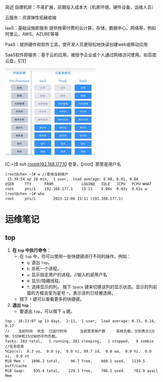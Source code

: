 简述
自建机房：不易扩展，前期投入成本大（机房环境，硬件设备，运维人员）

云服务：资源弹性拓展收缩 

IaaS：基础设施即服务 提供按需付费的云计算，存储，数据中心，网络等，例如阿里云，AWS，AZURE等等

PaaS：提供硬件和软件工具，使开发人员更轻松地快读创建web或移动应用

SaaS软件即服务：基于云的应用，被授予企业或个人通过网络访问使用。如百度云盘，钉钉

<img src="https://raw.githubusercontent.com/1508103369/image/typora/image-20231206104512475.png" alt="image-20231206104512475" style="zoom:33%;" />

[C:\~]$ ssh root@192.168.177.10 登录，【root】那里是用户名

```shell
[root@chen ~]# w //查询当前账户
 15:39:54 up 28 min,  1 user,  load average: 0.00, 0.01, 0.04
USER     TTY      FROM             LOGIN@   IDLE   JCPU   PCPU WHAT
root     pts/1    192.168.177.1    15:11    2.00s  0.03s  0.01s w
[root@chen ~]# who
root     pts/1        2023-12-06 15:11 (192.168.177.1)

```

# 运维笔记

## top

1. **在 `top` 中执行命令**：
   - 在 `top` 中，你可以使用一些快捷键进行不同的操作。例如：
     - `q`: 退出 `top`。
     - `k`: 杀死一个进程。
     - `u`: 显示指定用户的进程。//输入的是用户名
     - `H`: 显示/隐藏线程。
     - `f`: 选择显示的列。 按下 `Space` 键来切换该列的显示状态。显示的列前面的方框会变为星号 `*`，表示该列已经被选择。
   - 按下 `?` 键可以查看更多的快捷键。
2. **退出 `top`**：
   - 要退出 `top`，可以按下 `q` 键。

```shell
top - 16:13:07 up 13 days,  2:11,  1 user,  load average: 0.15, 0.24, 0.17
//    当前时间	状态  已运行时间      当前登录用户数     系统负载，分别表示1分钟、5分钟和15分钟的平均负载。
Tasks: 203 total,   1 running, 201 sleeping,   1 stopped,   0 zombie //任务信息
%Cpu(s):  0.3 us,  0.0 sy,  0.0 ni, 99.7 id,  0.0 wa,  0.0 hi,  0.0 si,  0.0 st
MiB Mem :   1896.2 total,     96.7 free,    660.1 used,   1139.5 buff/cache
MiB Swap:    935.4 total,    229.3 free,    706.1 used.    782.9 avail Mem 
```

## 


